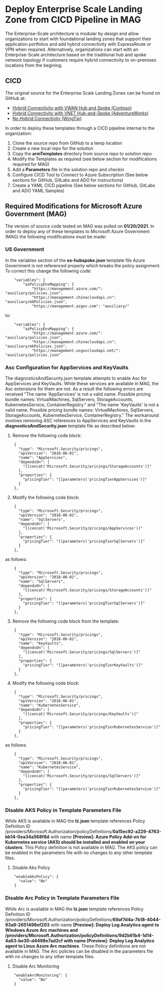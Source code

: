 # Deploy Enterprise Scale Landing Zone from CICD Pipeline in MAG

The Enterprise-Scale architecture is modular by design and allow organizations to start with foundational landing zones that support their application portfolios and add hybrid connectivity with ExpressRoute or VPN when required. Alternatively, organizations can start with an Enterprise-Scale architecture based on the traditional hub and spoke network topology if customers require hybrid connectivity to on-premises locations from the begining.  

## CICD
The original source for the Enterprise Scale Landing Zones can be found on GitHub at:
* [Hybrid Connectivity with VWAN Hub and Spoke (Contoso)](https://github.com/Azure/Enterprise-Scale/blob/main/docs/reference/contoso/Readme.md)
* [Hybrid Connectivity with VNET Hub-and-Spoke (AdventureWorks)](https://github.com/Azure/Enterprise-Scale/blob/main/docs/reference/adventureworks/README.md)
* [No Hybrid Connectivity (WingTip)](https://github.com/Azure/Enterprise-Scale/blob/main/docs/reference/wingtip/README.md)

In order to deploy these templates through a CICD pipeline internal to the organization:
1. Clone the source repo from GitHub to a temp location
2. Create a new local repo for the solution
3. Copy the **armTemplates** directory from source repo to solution repo
4. Modify the Templates as required (see below section for modifications required for MAG)
5. Add a **Parameters** file in the solution repo and checkin
6. Configure CICD Tool to Connect to Azure Subscription (See below sections for GitHub, GitLabs and ADO for instructions)
7. Create a YAML CICD pipeline (See below sections for GitHub, GitLabs and ADO YAML Samples)

### 

## Required Modifications for Microsoft Azure Government (MAG)

The version of source code tested on MAG was pulled on **01/20/2021**.  In order to deploy any of these templates to Microsoft Azure Government (MAG) the following modifications must be made:

### US Government 
In the variables section of the **es-hubspoke.json** template file Azure Government is not referenced properly which breaks the policy assignment.  To correct this change the following code:
```
    "variables": {
        "azPolicyEnvMapping": {
            "https://management.azure.com/": "auxiliary/policies.json",
            "https://management.chinacloudapi.cn": "auxiliary/mkPolicies.json",
            "https://management.azgov.com": "auxiliary/"
```
to:
```
    "variables": {
        "azPolicyEnvMapping": {
            "https://management.azure.com/": "auxiliary/policies.json",
            "https://management.chinacloudapi.cn": "auxiliary/mkPolicies.json",
            "https://management.usgovcloudapi.net/": "auxiliary/policies.json"
```

### Asc Configuration for AppServices and KeyVaults
The diagnosticsAndSecurity.json template attempts to enable Asc for AppServices and KeyVaults.  While these services are available in MAG, the Asc extensions for them are not.  As a result the following errors are received "The name 'AppServices' is not a valid name. Possible pricing bundle names: VirtualMachines, SqlServers, StorageAccounts, KubernetesService, ContainerRegistry." and "The name 'KeyVaults' is not a valid name. Possible pricing bundle names: VirtualMachines, SqlServers, StorageAccounts, KubernetesService, ContainerRegistry."  The workaround involves removing ASC references to AppServices and KeyVaults in the **diagnosticsAndSecurity.json** template file as described below:
1. Remove the following code block:
```    
    {
      "type": "Microsoft.Security/pricings",
      "apiVersion": "2018-06-01",
      "name": "AppServices",
      "dependsOn": [
        "[[concat('Microsoft.Security/pricings/StorageAccounts')]"
      ],
      "properties": {
        "pricingTier": "[[parameters('pricingTierAppServices')]"
      }
    },
```
2. Modify the following code block:
```
    {
      "type": "Microsoft.Security/pricings",
      "apiVersion": "2018-06-01",
      "name": "SqlServers",
      "dependsOn": [
        "[[concat('Microsoft.Security/pricings/AppServices')]"
      ],
      "properties": {
        "pricingTier": "[[parameters('pricingTierSqlServers')]"
      }
    },
```
as follows:
```
    {
      "type": "Microsoft.Security/pricings",
      "apiVersion": "2018-06-01",
      "name": "SqlServers",
      "dependsOn": [
        "[[concat('Microsoft.Security/pricings/StorageAccounts')]"
      ],
      "properties": {
        "pricingTier": "[[parameters('pricingTierSqlServers')]"
      }
    },
```
3. Remove the following code block from the template:
```    
    {
      "type": "Microsoft.Security/pricings",
      "apiVersion": "2018-06-01",
      "name": "KeyVaults",
      "dependsOn": [
        "[[concat('Microsoft.Security/pricings/SqlServers')]"
      ],
      "properties": {
        "pricingTier": "[[parameters('pricingTierKeyVaults')]"
      }
    },
```    
4. Modify the following code block:
```
    {
      "type": "Microsoft.Security/pricings",
      "apiVersion": "2018-06-01",
      "name": "KubernetesService",
      "dependsOn": [
        "[[concat('Microsoft.Security/pricings/KeyVaults')]"
      ],
      "properties": {
        "pricingTier": "[[parameters('pricingTierKubernetesService')]"
      }
    },
```
as follows:
```
    {
      "type": "Microsoft.Security/pricings",
      "apiVersion": "2018-06-01",
      "name": "KubernetesService",
      "dependsOn": [
        "[[concat('Microsoft.Security/pricings/SqlServers')]"
      ],
      "properties": {
        "pricingTier": "[[parameters('pricingTierKubernetesService')]"
      }
    },
```
### Disable AKS Policy in Template Parameters File

While AKS is available in MAG the **lz.json** template references Policy Definition ID /providers/Microsoft.Authorization/policyDefinitions/**0a15ec92-a229-4763-bb14-0ea34a568f8d** with name **[Preview]: Azure Policy Add-on for Kubernetes service (AKS) should be installed and enabled on your clusters**.  This Policy definition is not available in MAG.  The AKS policy can be enabled in the parameters file with no changes to any other template files.
1. Disable Aks Policy
```
    "enableAksPolicy": {
      "value": "No"
    }
```
### Disable Arc Policy in Template Parameters File
While Arc is available in MAG the **lz.json** template references Policy Definition ID /providers/Microsoft.Authorization/policyDefinitions/**69af7d4a-7b18-4044-93a9-2651498ef203** with name **[Preview]: Deploy Log Analytics agent to Windows Azure Arc machines and /providers/Microsoft.Authorization/policyDefinitions/9d2b61b4-1d14-4a63-be30-d4498e7ad2cf with name [Preview]: Deploy Log Analytics agent to Linux Azure Arc machines**.  These Policy definitions are not available in MAG.  The Arc policies can be disabled in the parameters file with no changes to any other template files.
1. Disable Arc Monitoring
```
    "enableArcMonitoring": {
      "value": "No"
    }
```